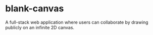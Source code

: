 # blank-canvas
A full-stack web application where users can collaborate by drawing publicly on an infinite 2D canvas.
